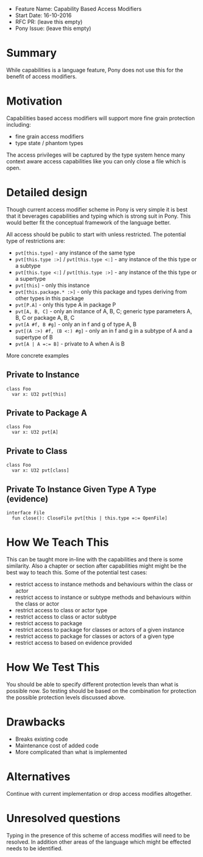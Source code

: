 - Feature Name: Capability Based Access Modifiers
- Start Date: 16-10-2016
- RFC PR: (leave this empty)
- Pony Issue: (leave this empty)

# Summary

While capabilities is a language feature, Pony does not use this for the benefit 
of access modifiers.

# Motivation

Capabilities based access modifiers will support more fine grain protection including:

 - fine grain access modifiers
 - type state / phantom types
 
 The access privileges will be captured by the type system hence many context aware 
 access capabilities like you can only close a file which is open.
 

# Detailed design

Though current access modifier scheme in Pony is very simple it is best that it 
beverages capabilities and typing which is strong suit in Pony. This would better 
fit the conceptual framework of the language better.

All access should be public to start with unless restricted. The potential type of 
restrictions are:

- `pvt[this.type]` - any instance of the same type
- `pvt[this.type :>]` / `pvt[this.type <:]` - any instance of the this type or a subtype
- `pvt[this.type <:]` / `pvt[this.type :>]` - any instance of the this type or a supertype
- `pvt[this]` - only this instance
- `pvt[this.package.* :>]` - only this package and types deriving from other types in this package
- `pvt[P.A]` - only this type A in package P
- `pvt[A, B, C]` - only an instance of A, B, C; generic type parameters A, B, C or package A, B, C
- `pvt[A #f, B #g]` - only an in f and g of type A, B
- `pvt[(A :>) #f, (B <:) #g]` - only an in f and g in a subtype of A and a supertype of B
- `pvt[A | A =:= B]` - private to A when A is B

More concrete examples

## Private to Instance

```
class Foo
  var x: U32 pvt[this]
```

## Private to Package A

```
class Foo
  var x: U32 pvt[A]
```

## Private to Class

```
class Foo
  var x: U32 pvt[class]
```

## Private To Instance Given Type A Type (evidence)

```
interface File
  fun close(): CloseFile pvt[this | this.type =:= OpenFile]
```

# How We Teach This

This can be taught more in-line with the capabilities and there is some similarity. Also a chapter or 
section after capabilities might might be the best way to teach this. Some of the potential test cases:

- restrict access to instance methods and behaviours within the class or actor
- restrict access to instance or subtype methods and behaviours within the class or actor
- restrict access to class or actor type
- restrict access to class or actor subtype
- restrict access to package
- restrict access to package for classes or actors of a given instance
- restrict access to package for classes or actors of a given type
- restrict access to based on evidence provided


# How We Test This

You should be able to specify different protection levels than what is possible now. So testing 
should be based on the combination for protection the possible protection levels discussed above.

# Drawbacks

* Breaks existing code
* Maintenance cost of added code
* More complicated than what is implemented

# Alternatives

Continue with current implementation or drop access modifies altogether.

# Unresolved questions

Typing in the presence of this scheme of access modifies will need to be resolved. In addition 
other areas of the language which might be effected needs to be identified.